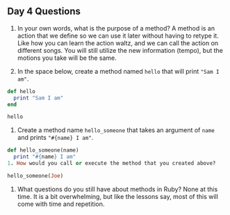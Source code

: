 ## Day 4 Questions

1. In your own words, what is the purpose of a method?
A method is an action that we define so we can use it later without having to retype it. Like how you can learn the action waltz, and we can call the action on different songs. You will still utilize the new information (tempo), but the motions you take will be the same.

1. In the space below, create a method named `hello` that will print `"Sam I am"`.
``` ruby
def hello
  print "Sam I am"
end

hello
```

1. Create a method name `hello_someone` that takes an argument of `name` and prints `"#{name} I am"`.
``` Ruby
def hello_someone(name)
  print "#{name} I am"
1. How would you call or execute the method that you created above?

hello_someone(Joe)
```

1. What questions do you still have about methods in Ruby?
None at this time. It is a bit overwhelming, but like the lessons say, most of this will come with time and repetition.
